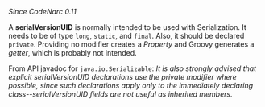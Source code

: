 
*Since CodeNarc 0.11*

A **serialVersionUID** is normally intended to be used with Serialization. It needs to be of type
`long`, `static`, and `final`. Also, it should be declared `private`. Providing
no modifier creates a *Property* and Groovy generates a *getter*, which is probably not intended.

From API javadoc for `java.io.Serializable`: *It is also strongly advised that explicit serialVersionUID declarations
use the private modifier where possible, since such declarations apply only to the immediately declaring
class--serialVersionUID fields are not useful as inherited members.*

